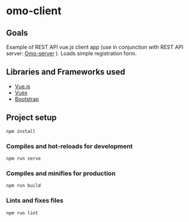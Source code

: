# omo-client

## Goals

Example of REST API vue.js client app (use in conjunction with REST API server: [Omo-server](https://github.com/edwards33/omo-server) ).
Loads simple registration form.

## Libraries and Frameworks used

* [Vue.js](https://vuejs.org)
* [Vuex](https://vuex.vuejs.org/)
* [Bootstrap](https://getbootstrap.com/)

## Project setup
```
npm install
```

### Compiles and hot-reloads for development
```
npm run serve
```

### Compiles and minifies for production
```
npm run build
```

### Lints and fixes files
```
npm run lint
```
